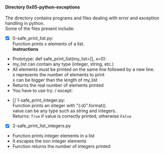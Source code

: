 #### Directory 0x05-python-exceptions  
The directory contains programs and files dealing with error and exception handling in python.  
Some of the files present include:  
- [x] 0-safe_print_list.py:  
Function prints x elements of a list.  
	**Instructions**  
* Prototype: def safe_print_list(my_list=[], x=0):  
* my_list can contain any type (integer, string, etc.)  
* All elements must be printed on the same line followed by a new line.  
	x represents the number of elements to print  
	x can be bigger than the length of my_list
* Returns the real number of elements printed  
* You have to use try: / except:  
- [] 1-safe_print_integer.py:  
Function prints an integer with "{:d}".format().  
value can be any type such as string and integers.  
Returns: `True` if value is correctly printed, otherwise `False`  
- [x] 2-safe_print_list_integers.py
* Function prints integer elements in a list   
* It escapes the non integer elements  
* Function returns the number of integers printed
